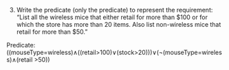 ﻿


3. Write the predicate (only the predicate) to represent the requirement: “List all the wireless mice that either retail for more than $100 or for which the store has more than 20 items. Also list non-wireless mice that retail for more than $50.”

Predicate: ((mouseType=wireless)∧((retail>100)∨(stock>20)))∨(¬(mouseType=wireless)∧(retail >50))
